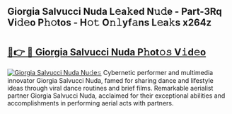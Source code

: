 ## Giorgia Salvucci Nuda L𝚎a𝚔ed N𝚞𝚍e - Part-3Rq Vi𝚍𝚎o P𝚑𝚘tos - H𝚘𝚝 O𝚗𝚕yf𝚊ns L𝚎a𝚔s x264z

# <h2><a href="http://kf53do.oniu.top/?m=Giorgia+Salvucci+Nuda">🔗👉 🔴 Giorgia Salvucci Nuda P𝚑ot𝚘𝚜 V𝚒d𝚎o</a></h2>

[![Giorgia Salvucci Nuda Nu𝚍e𝚜](https://i.imgur.com/0qMVB7G.gif)](http://kf53do.oniu.top/?m=Giorgia+Salvucci+Nuda)
Cybernetic performer and multimedia innovator Giorgia Salvucci Nuda, famed for sharing dance and lifestyle ideas through viral dance routines and brief films. Remarkable aerialist partner Giorgia Salvucci Nuda, acclaimed for their exceptional abilities and accomplishments in performing aerial acts with partners.  
